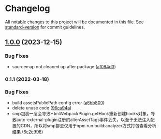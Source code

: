 # Changelog

All notable changes to this project will be documented in this file. See [standard-version](https://github.com/conventional-changelog/standard-version) for commit guidelines.

## [1.0.0](https://github.com/yxw007/vue2.x-webpack/compare/v0.1.1...v1.0.0) (2023-12-15)


### Bug Fixes

* sourcemap not cleaned up after package ([af084d3](https://github.com/yxw007/vue2.x-webpack/commit/af084d354edb402f3d3c37666f0364ef61ab8fb2))

### 0.1.1 (2022-03-18)


### Bug Fixes

* build assetsPublicPath config error ([a6bb800](https://github.com/yxw007/vue2.x-webpack.x/commit/a6bb8003bd1a500cb1a79afbfedb7339b7ad07d7))
* delete unuse code ([96ca94a](https://github.com/yxw007/vue2.x-webpack.x/commit/96ca94acf43e6b05e5a8d8fbc5a4c057a81c53c6))
* smp包裹一层会导致HtmlWebpackPlugin.getHook重新创建hooks对象，导致auto-external-plugin注册的alterAssetTags事件丢失，以至于无法注入配置的CDN，所以将smp挪至仅用于npm run build:analyzer方式打包查看分析结果 ([6c2e998](https://github.com/yxw007/vue2.x-webpack.x/commit/6c2e9986a408b326931b5bb00a3dfce7c96992dc))
